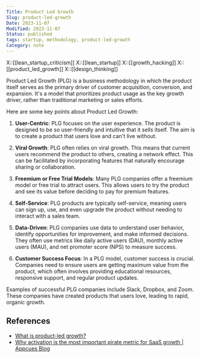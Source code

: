 ```yaml
---
Title: Product Led Growth
Slug: product-led-growth
Date: 2023-11-07
Modified: 2023-11-07
Status: published
tags: startup, methodology, product-led-growth
Category: note
---
```


X::[[lean_startup_criticism]]
X::[[lean_startup]]
X::[[growth_hacking]]
X::[[product_led_growth]]
X::[[design_thinking]]

Product Led Growth (PLG) is a business methodology in which the product itself serves as the primary driver of customer acquisition, conversion, and expansion. It's a model that prioritizes product usage as the key growth driver, rather than traditional marketing or sales efforts.

Here are some key points about Product Led Growth:

1. **User-Centric**: PLG focuses on the user experience. The product is designed to be so user-friendly and intuitive that it sells itself. The aim is to create a product that users love and can't live without.

2. **Viral Growth**: PLG often relies on viral growth. This means that current users recommend the product to others, creating a network effect. This can be facilitated by incorporating features that naturally encourage sharing or collaboration.

3. **Freemium or Free Trial Models**: Many PLG companies offer a freemium model or free trial to attract users. This allows users to try the product and see its value before deciding to pay for premium features.

4. **Self-Service**: PLG products are typically self-service, meaning users can sign up, use, and even upgrade the product without needing to interact with a sales team.

5. **Data-Driven**: PLG companies use data to understand user behavior, identify opportunities for improvement, and make informed decisions. They often use metrics like daily active users (DAU), monthly active users (MAU), and net promoter score (NPS) to measure success.

6. **Customer Success Focus**: In a PLG model, customer success is crucial. Companies need to ensure users are getting maximum value from the product, which often involves providing educational resources, responsive support, and regular product updates.

Examples of successful PLG companies include Slack, Dropbox, and Zoom. These companies have created products that users love, leading to rapid, organic growth.


## References
- [What is product-led growth?](https://www.productled.org/foundations/what-is-product-led-growth)
- [Why activation is the most important pirate metric for SaaS growth | Appcues Blog](https://www.appcues.com/blog/pirate-metric-saas-growth)
